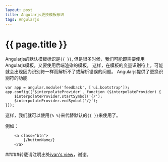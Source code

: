 ```yaml
---
layout: post
title: Angularjs更换模板标识
tags: Angularjs
---
```


{{ page.title }}
================

Angularjs的默认模板标识是```{{ }}```, 但是很多时候，我们可能即需要使用Angularjs模板，又要使用后端渲染的模板，
这样，在模板的变量识别符上，可能就会出现因为识别符一样而解析不了或解析错误的问题。
Angularjs提供了更换识别符的功能

    var app = angular.module('feedback', ['ui.bootstrap']);
    app.config(['$interpolateProvider', function ($interpolateProvider) {
        $interpolateProvider.startSymbol('{/');
        $interpolateProvider.endSymbol('/}');
    }]);

这样，我们就可以使用```{% %}```来代替默认的```{{ }}```来使用了。

例如：
```
    <a class="btn">
        {/buttonName/}
    </a>
```

#####转载请注明出处[ivan's view](http://blog.ivan706.com/2014/06/27/transdatawithchunked-django.html)，谢谢。
